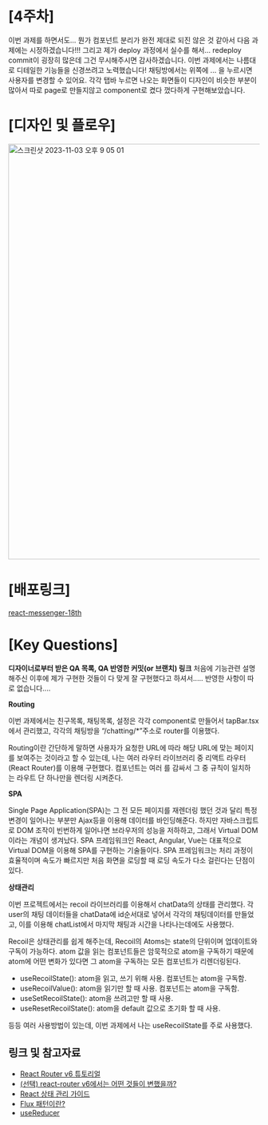 # **[4주차]**

이번 과제를 하면서도... 뭔가 컴포넌트 분리가 완전 제대로 되진 않은 것 같아서 다음 과제에는 시정하겠습니다!!!
그리고 제가 deploy 과정에서 실수를 해서... redeploy commit이 굉장히 많은데 그건 무시해주시면 감사하겠습니다.
이번 과제에서는 나름대로 디테일한 기능들을 신경쓰려고 노력했습니다!
채팅방에서는 위쪽에 ... 을 누르시면 사용자를 변경할 수 있어요.
각각 탭바 누르면 나오는 화면들이 디자인이 비슷한 부분이 많아서 따로 page로 만들지않고 component로 켰다 껐다하게 구현해보았습니다.

# **[디자인 및 플로우]**

<img width="831" alt="스크린샷 2023-11-03 오후 9 05 01" src="https://github.com/CEOS-Developers/react-messenger-18th/assets/52371699/5f313f78-aea5-4367-984d-37c2c478700b">

# **[배포링크]**

[react-messenger-18th](https://react-messenger-18th-mu.vercel.app/)

# **[Key Questions]**

**디자이너로부터 받은 QA 목록, QA 반영한 커밋(or 브랜치) 링크**
처음에 기능관련 설명해주신 이후에 제가 구현한 것들이 다 맞게 잘 구현했다고 하셔서..... 반영한 사항이 따로 없습니다....

**Routing**

이번 과제에서는 친구목록, 채팅목록, 설정은 각각 component로 만들어서 tapBar.tsx에서 관리했고, 각각의 채팅방을 “/chatting/\*”주소로 router를 이용했다.

Routing이란 간단하게 말하면 사용자가 요청한 URL에 따라 해당 URL에 맞는 페이지를 보여주는 것이라고 할 수 있는데, 나는 여러 라우터 라이브러리 중 리액트 라우터(React Router)를 이용해 구현했다. <Routes>컴포넌트는 여러 <Route>를 감싸서 그 중 규칙이 일치하는 라우트 단 하나만을 렌더링 시켜준다.

**SPA**

Single Page Application(SPA)는 그 전 모든 페이지를 재렌더링 했던 것과 달리 특정 변경이 일어나는 부분만 Ajax등을 이용해 데이터를 바인딩해준다. 하지만 자바스크립트로 DOM 조작이 빈번하게 일어나면 브라우저의 성능을 저하하고, 그래서 Virtual DOM이라는 개념이 생겨났다. SPA 프레임워크인 React, Angular, Vue는 대표적으로 Virtual DOM을 이용해 SPA를 구현하는 기술들이다. SPA 프레임워크는 처리 과정이 효율적이며 속도가 빠르지만 처음 화면을 로딩할 때 로딩 속도가 다소 걸린다는 단점이 있다.

**상태관리**

이번 프로젝트에서는 recoil 라이브러리를 이용해서 chatData의 상태를 관리했다. 각 user의 채팅 데이터들을 chatData에 id순서대로 넣어서 각각의 채팅데이터를 만들었고, 이를 이용해 chatList에서 마지막 채팅과 시간을 나타나는데에도 사용했다.

Recoil은 상태관리를 쉽게 해주는데, Recoil의 Atoms는 state의 단위이며 업데이트와 구독이 가능하다. atom 값을 읽는 컴포넌트들은 암묵적으로 atom을 구독하기 때문에 atom에 어떤 변화가 있다면 그 atom을 구독하는 모든 컴포넌트가 리렌더링된다.

- useRecoilState(): atom을 읽고, 쓰기 위해 사용. 컴포넌트는 atom을 구독함.
- useRecoilValue(): atom을 읽기만 할 때 사용. 컴포넌트는 atom을 구독함.
- useSetRecoilState(): atom을 쓰려고만 할 때 사용.
- useResetRecoilState(): atom을 default 값으로 초기화 할 때 사용.

등등 여러 사용방법이 있는데, 이번 과제에서 나는 useRecoilState를 주로 사용했다.

## 링크 및 참고자료

- [React Router v6 튜토리얼](https://velog.io/@velopert/react-router-v6-tutorial)
- [(선택) react-router v6에서는 어떤 것들이 변했을까?](https://blog.woolta.com/categories/1/posts/211)
- [React 상태 관리 가이드](https://www.stevy.dev/react-state-management-guide/)
- [Flux 패턴이란?](https://velog.io/@huurray/React%EC%9D%98-%ED%83%84%EC%83%9D%EA%B3%BC-Flux-%ED%8C%A8%ED%84%B4%EC%97%90-%EB%8C%80%ED%95%98%EC%97%AC)
- [useReducer](https://www.daleseo.com/react-hooks-use-reducer/)
